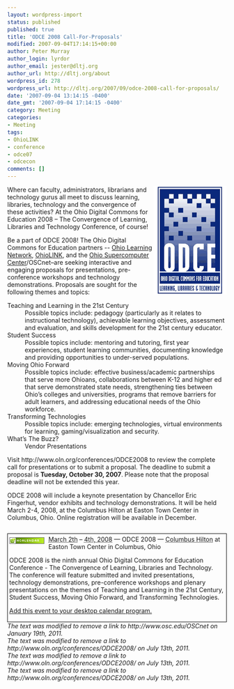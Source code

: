 ```yaml
---
layout: wordpress-import
status: published
published: true
title: 'ODCE 2008 Call-For-Proposals'
modified: 2007-09-04T17:14:15+00:00
author: Peter Murray
author_login: lyrdor
author_email: jester@dltj.org
author_url: http://dltj.org/about
wordpress_id: 278
wordpress_url: http://dltj.org/2007/09/odce-2008-call-for-proposals/
date: '2007-09-04 13:14:15 -0400'
date_gmt: '2007-09-04 17:14:15 -0400'
category: Meeting
categories:
- Meeting
tags:
- OhioLINK
- conference
- odce07
- odcecon
comments: []
---
```

<p><img src="/assets/images/2007/09/odcelogo_07.gif" height="250" width="168" alt="ODCE 2008 Conference Logo" style="float: right;" />Where can faculty, administrators, librarians and technology gurus all meet to discuss learning, libraries, technology and the convergence of these activities? At the <span class="removed_link" title="http://www.oln.org/conferences/ODCE2008/">Ohio Digital Commons for Education 2008</span> &ndash; The Convergence of Learning, Libraries and Technology Conference, of course!</p>
<p>Be a part of ODCE 2008! The Ohio Digital Commons for Education partners -- <a href="http://www.oln.org/" title="The Ohio Learning Network homepage">Ohio Learning Network</a>, <a href="http://www.ohiolink.edu/" title="OhioLINK - The Ohio Library and Information Network homepage ">OhioLINK</a>, and the <a href="http://www.osc.edu/" title="Ohio Supercomputer Center homepage">Ohio Supercomputer Center</a>/<span class="removed_link" title="http://www.osc.edu/OSCnet">OSCnet</span>&ndash;are seeking interactive and engaging proposals for presentations, pre-conference workshops and technology demonstrations. Proposals are sought for the following themes and topics: </p>
<dl>
<dt>Teaching and Learning in the 21st Century</dt>
<dd>Possible topics include: pedagogy (particularly as it relates to instructional technology), achievable learning objectives, assessment and evaluation, and skills development for the 21st century educator.</dd>
<dt>Student Success</dt>
<dd>Possible topics include: mentoring and tutoring, first year experiences, student learning communities, documenting knowledge and providing opportunities to under-served populations.</dd>
<dt>Moving Ohio Forward</dt>
<dd>Possible topics include: effective business/academic partnerships that serve more Ohioans, collaborations between K-12 and higher ed that serve demonstrated state needs, strengthening ties between Ohio&rsquo;s colleges and universities, programs that remove barriers for adult learners, and addressing educational needs of the Ohio workforce.</dd>
<dt>Transforming Technologies</dt>
<dd>Possible topics include: emerging technologies, virtual environments for learning, gaming/visualization and security.  </dd>
<dt>What&rsquo;s The Buzz?</dt>
<dd>Vendor Presentations</dd>
</dl>
<p>Visit <span class="removed_link" title="http://www.oln.org/conferences/ODCE2008/">http://www.oln.org/conferences/ODCE2008</span> to review the complete call for presentations or to submit a proposal. The deadline to submit a proposal is <strong>Tuesday, October 30, 2007</strong>. Please note that the proposal deadline will not be extended this year.</p>
<p>ODCE 2008 will include a keynote presentation by Chancellor Eric Fingerhut, vendor exhibits and technology demonstrations. It will be held March 2-4, 2008, at the Columbus Hilton at Easton Town Center in Columbus, Ohio. Online registration will be available in December.</p>
<div style="margin: 2em 0 0 0; border: 1px solid black; padding: .25em">
<div class="vevent" id="hcalendar-ODCE-2008" style="display: inline;">
<img src="/assets/images/2007/09/microformat_hcalendar.png" alt="microformat_hcalendar.png" style="float: left; padding: 4px 10px 4px 0;" /><span class="removed_link" title="http://www.oln.org/conferences/ODCE2008/"><abbr class="dtstart" title="20080302">March 2th</abbr> &ndash; <abbr class="dtend" title="20080305">4th, 2008</abbr> &mdash; <span class="summary">ODCE 2008</span> &mdash; <abbr class="geo" title="40.04896;-82.91219">Columbus Hilton</abbr> at <span class="location">Easton Town Center in Columbus, Ohio</span></span></p>
<div class="description">ODCE 2008 is the ninth annual Ohio Digital Commons for Education Conference - The Convergence of Learning, Libraries and Technology. The conference will feature submitted and invited presentations, technology demonstrations, pre-conference workshops and plenary presentations on the themes of Teaching and Learning in the 21st Century, Student Success, Moving Ohio Forward, and Transforming Technologies.
</div>
</div>
<p><a href="http://suda.co.uk/projects/microformats/hcalendar/get-cal.php?uri=http://dltj.org/2007/09/odce-2008-call-for-proposals/" title="hCalendar microformat to iCal converter">Add this event to your desktop calendar program.</a>
</div>
<p style="padding:0;margin:0;font-style:italic;" class="removed_link">The text was modified to remove a link to http://www.osc.edu/OSCnet on January 19th, 2011.</p>
<p style="padding:0;margin:0;font-style:italic;" class="removed_link">The text was modified to remove a link to http://www.oln.org/conferences/ODCE2008/ on July 13th, 2011.</p>
<p style="padding:0;margin:0;font-style:italic;" class="removed_link">The text was modified to remove a link to http://www.oln.org/conferences/ODCE2008/ on July 13th, 2011.</p>
<p style="padding:0;margin:0;font-style:italic;" class="removed_link">The text was modified to remove a link to http://www.oln.org/conferences/ODCE2008/ on July 13th, 2011.</p>
